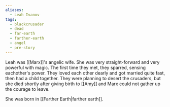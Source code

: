 ```yaml
---
aliases:
  - Leah Ivanov
tags:
  - blackcrusader
  - dead
  - far-earth
  - farther-earth
  - angel
  - pre-story
---
```

Leah was [[Marx]]'s angelic wife. She was very straight-forward and very powerful with magic. The first time they met, they sparred, sensing eachother's power. They loved each other dearly and got married quite fast, then had a child together. They were planning to desert the crusaders, but she died shortly after giving birth to [[Amy]] and Marx could not gather up the courage to leave.

She was born in [[Farther Earth|farther earth]].
